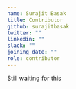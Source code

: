 ```yaml
---
name: Surajit Basak
title: Contributor
github: surajitbasak
twitter: ""
linkedin: ""
slack: ""
joining_date: ""
role: contributor
---
```


Still waiting for this

